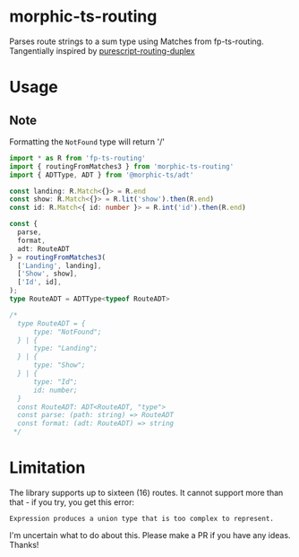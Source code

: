 # morphic-ts-routing

Parses route strings to a sum type using Matches from fp-ts-routing. Tangentially inspired by [purescript-routing-duplex](https://github.com/natefaubion/purescript-routing-duplex)

# Usage

## Note

Formatting the `NotFound` type will return '/'

```ts
import * as R from 'fp-ts-routing'
import { routingFromMatches3 } from 'morphic-ts-routing'
import { ADTType, ADT } from '@morphic-ts/adt'

const landing: R.Match<{}> = R.end
const show: R.Match<{}> = R.lit('show').then(R.end)
const id: R.Match<{ id: number }> = R.int('id').then(R.end)

const {
  parse,
  format,
  adt: RouteADT
} = routingFromMatches3(
  ['Landing', landing],
  ['Show', show],
  ['Id', id],
);
type RouteADT = ADTType<typeof RouteADT>

/*
  type RouteADT = {
      type: "NotFound";
  } | {
      type: "Landing";
  } | {
      type: "Show";
  } | {
      type: "Id";
      id: number;
  }
  const RouteADT: ADT<RouteADT, "type">
  const parse: (path: string) => RouteADT
  const format: (adt: RouteADT) => string
 */

```

# Limitation

The library supports up to sixteen (16) routes. It cannot support more than that - if you try, you get this error:

```
Expression produces a union type that is too complex to represent.
```

I'm uncertain what to do about this. Please make a PR if you have any ideas. Thanks!